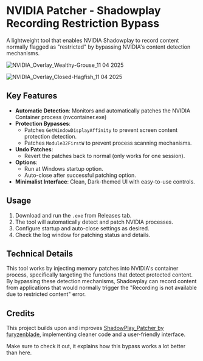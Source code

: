 # NVIDIA Patcher - Shadowplay Recording Restriction Bypass

A lightweight tool that enables NVIDIA Shadowplay to record content normally flagged as "restricted" by bypassing NVIDIA's content detection mechanisms.

![NVIDIA_Overlay_Wealthy-Grouse_11 04 2025](https://github.com/user-attachments/assets/39dc7809-32ec-4fc6-b8f6-be52067e78b2)

![NVIDIA_Overlay_Closed-Hagfish_11 04 2025](https://github.com/user-attachments/assets/6722c535-24f9-44de-aea0-b7bf5f338935)

## Key Features
- **Automatic Detection**: Monitors and automatically patches the NVIDIA Container process (nvcontainer.exe)
- **Protection Bypasses**: 
  - Patches `GetWindowDisplayAffinity` to prevent screen content protection detection.
  - Patches `Module32FirstW` to prevent process scanning mechanisms.
- **Undo Patches**:
  - Revert the patches back to normal (only works for one session).
- **Options**:
  - Run at Windows startup option.
  - Auto-close after successful patching option.
- **Minimalist Interface**: Clean, Dark-themed UI with easy-to-use controls.

## Usage
1. Download and run the `.exe` from Releases tab.
2. The tool will automatically detect and patch NVIDIA processes.
3. Configure startup and auto-close settings as desired.
4. Check the log window for patching status and details.

## Technical Details
This tool works by injecting memory patches into NVIDIA's container process, specifically targeting the functions that detect protected content. By bypassing these detection mechanisms, Shadowplay can record content from applications that would normally trigger the "Recording is not available due to restricted content" error.

## Credits
This project builds upon and improves [ShadowPlay_Patcher by furyzenblade](https://github.com/furyzenblade/ShadowPlay_Patcher), implementing cleaner code and a user-friendly interface.

Make sure to check it out, it explains how this bypass works a lot better than here.
